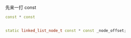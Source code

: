 先来一打 const
```cxx
const * const
```

```cxx

static linked_list_node_t const * const _node_offset;
```
